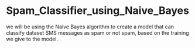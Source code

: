 # Spam_Classifier_using_Naive_Bayes
we will be using the Naive Bayes algorithm to create a model that can classify dataset SMS messages as spam or not spam, based on the training we give to the model.
